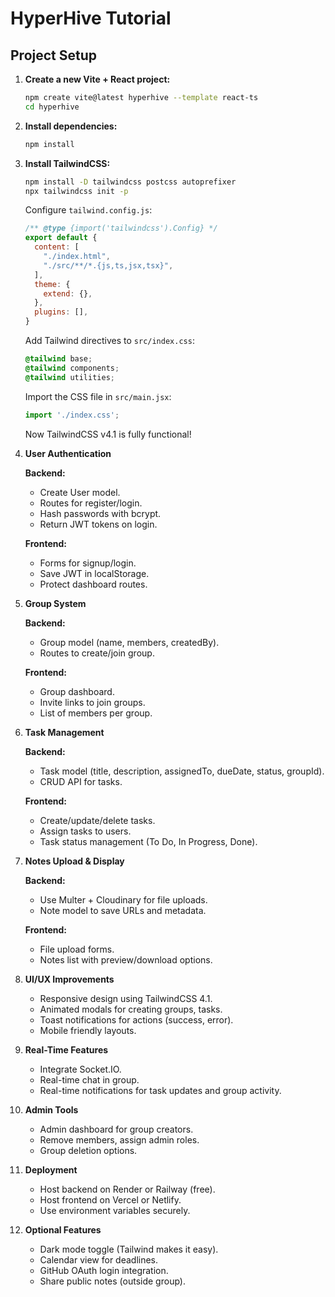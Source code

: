 # HyperHive Tutorial

## Project Setup

1.  **Create a new Vite + React project:**

    ```bash
    npm create vite@latest hyperhive --template react-ts
    cd hyperhive
    ```
2.  **Install dependencies:**

    ```bash
    npm install
    ```
3.  **Install TailwindCSS:**

    ```bash
    npm install -D tailwindcss postcss autoprefixer
    npx tailwindcss init -p
    ```

    Configure `tailwind.config.js`:

    ```javascript
    /** @type {import('tailwindcss').Config} */
    export default {
      content: [
        "./index.html",
        "./src/**/*.{js,ts,jsx,tsx}",
      ],
      theme: {
        extend: {},
      },
      plugins: [],
    }
    ```

    Add Tailwind directives to `src/index.css`:

    ```css
    @tailwind base;
    @tailwind components;
    @tailwind utilities;
    ```

    Import the CSS file in `src/main.jsx`:

    ```javascript
    import './index.css';
    ```

    Now TailwindCSS v4.1 is fully functional!

4.  **User Authentication**

    **Backend:**

    *   Create User model.
    *   Routes for register/login.
    *   Hash passwords with bcrypt.
    *   Return JWT tokens on login.

    **Frontend:**

    *   Forms for signup/login.
    *   Save JWT in localStorage.
    *   Protect dashboard routes.

5.  **Group System**

    **Backend:**

    *   Group model (name, members, createdBy).
    *   Routes to create/join group.

    **Frontend:**

    *   Group dashboard.
    *   Invite links to join groups.
    *   List of members per group.

6.  **Task Management**

    **Backend:**

    *   Task model (title, description, assignedTo, dueDate, status, groupId).
    *   CRUD API for tasks.

    **Frontend:**

    *   Create/update/delete tasks.
    *   Assign tasks to users.
    *   Task status management (To Do, In Progress, Done).

7.  **Notes Upload & Display**

    **Backend:**

    *   Use Multer + Cloudinary for file uploads.
    *   Note model to save URLs and metadata.

    **Frontend:**

    *   File upload forms.
    *   Notes list with preview/download options.

8.  **UI/UX Improvements**

    *   Responsive design using TailwindCSS 4.1.
    *   Animated modals for creating groups, tasks.
    *   Toast notifications for actions (success, error).
    *   Mobile friendly layouts.

9.  **Real-Time Features**

    *   Integrate Socket.IO.
    *   Real-time chat in group.
    *   Real-time notifications for task updates and group activity.

10. **Admin Tools**

    *   Admin dashboard for group creators.
    *   Remove members, assign admin roles.
    *   Group deletion options.

11. **Deployment**

    *   Host backend on Render or Railway (free).
    *   Host frontend on Vercel or Netlify.
    *   Use environment variables securely.

12. **Optional Features**

    *   Dark mode toggle (Tailwind makes it easy).
    *   Calendar view for deadlines.
    *   GitHub OAuth login integration.
    *   Share public notes (outside group).